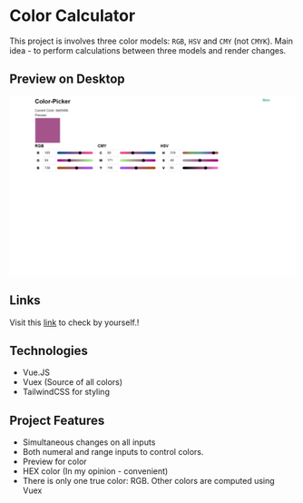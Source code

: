 # Color Calculator

This project is involves three color models: `RGB`, `HSV` and `CMY` (not `CMYK`). Main idea - to perform calculations between three models and render changes.

## Preview on Desktop

![Desktop Preview](./preview/desktop.png)

## Links

Visit this [link](https://vue-color-calculator-stanekso.vercel.app) to check by yourself.!

## Technologies

- Vue.JS
- Vuex (Source of all colors)
- TailwindCSS for styling

## Project Features

- Simultaneous changes on all inputs
- Both numeral and range inputs to control colors.
- Preview for color
- HEX color (In my opinion - convenient)
- There is only one true color: RGB. Other colors are computed using Vuex
